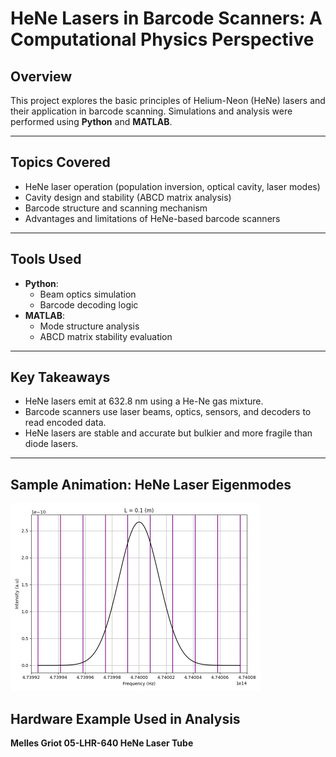 # HeNe Lasers in Barcode Scanners: A Computational Physics Perspective

## Overview

This project explores the basic principles of Helium-Neon (HeNe) lasers and their application in barcode scanning. Simulations and analysis were performed using **Python** and **MATLAB**.

---

## Topics Covered

- HeNe laser operation (population inversion, optical cavity, laser modes)
- Cavity design and stability (ABCD matrix analysis)
- Barcode structure and scanning mechanism
- Advantages and limitations of HeNe-based barcode scanners

---

## Tools Used

- **Python**:  
  - Beam optics simulation  
  - Barcode decoding logic  
- **MATLAB**:  
  - Mode structure analysis  
  - ABCD matrix stability evaluation  

---

## Key Takeaways

- HeNe lasers emit at 632.8 nm using a He-Ne gas mixture.
- Barcode scanners use laser beams, optics, sensors, and decoders to read encoded data.
- HeNe lasers are stable and accurate but bulkier and more fragile than diode lasers.

---

## Sample Animation: HeNe Laser Eigenmodes

<img src="Animations/cavity_modes.gif" alt="Laser Mode Animation" width="400"/>


## Hardware Example Used in Analysis

**Melles Griot 05-LHR-640 HeNe Laser Tube**
